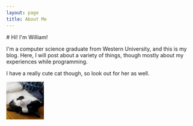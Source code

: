 ```yaml
---
layout: page
title: About Me
---
```

<link rel="stylesheet" href="https://cdnjs.cloudflare.com/ajax/libs/font-awesome/6.0.0/css/all.min.css" integrity="sha512-9usAa10IRO0HhonpyAIVpjrylPvoDwiPUiKdWk5t3PyolY1cOd4DSE0Ga+ri4AuTroPR5aQvXU9xC6qOPnzFeg==" crossorigin="anonymous" referrerpolicy="no-referrer" />
# Hi! I'm William!

I'm a computer science graduate from Western University,
and this is my blog. Here, I will post about a variety of 
things, though mostly about my experiences while programming.

I have a really cute cat though, so look out for her as well.

<img float="right" src="/images/cat.jpeg" width="100" height="100">
